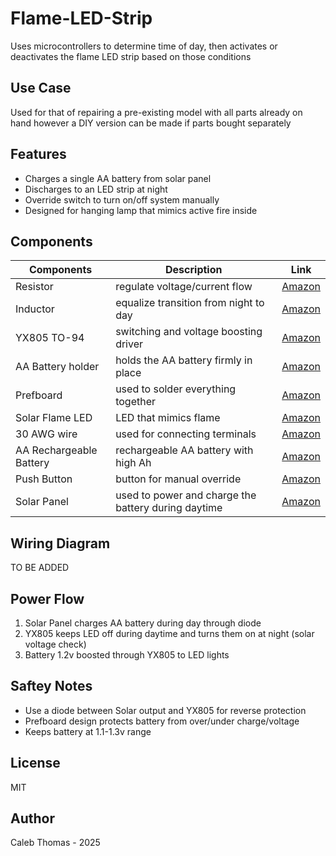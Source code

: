 # Flame-LED-Strip
Uses microcontrollers to determine time of day, then activates or deactivates the flame LED strip based on those conditions

## Use Case
Used for that of repairing a pre-existing model with all parts already on hand however a DIY version can be made if parts bought separately 

## Features
 - Charges a single AA battery from solar panel
 - Discharges to an LED strip at night
 - Override switch to turn on/off system manually
 - Designed for hanging lamp that mimics active fire inside

## Components
| Components | Description | Link |
|------------|-------------|------|
| Resistor | regulate voltage/current flow | [Amazon]() |
| Inductor | equalize transition from night to day | [Amazon](https://www.amazon.com/dp/B0CL4SC9KL?ref=ppx_yo2ov_dt_b_fed_asin_title&th=1) |
| YX805 TO-94 | switching and voltage boosting driver | [Amazon](https://www.amazon.com/dp/B07DNV323B?ref=ppx_yo2ov_dt_b_fed_asin_title) |
| AA Battery holder | holds the AA battery firmly in place | [Amazon](https://www.amazon.com/dp/B07BXX62JF?ref=ppx_yo2ov_dt_b_fed_asin_title) |
| Prefboard | used to solder everything together | [Amazon](https://www.amazon.com/dp/B072Z7Y19F?ref=ppx_yo2ov_dt_b_fed_asin_title)
| Solar Flame LED | LED that mimics flame | [Amazon](https://www.amazon.com/LiebeWH-Electrical-Supplies-Material-Homemade/dp/B0BQMJBM9B/ref=sr_1_1?crid=XVY7KAILPPOQ&dib=eyJ2IjoiMSJ9.JaTmC_HEjecCoufytHc90FKjJ8NtIXdDoSy9mjFobWZVJUpRK0RIuXbFpkSHJKe0fkj970FgTuDeD9HqiRqfJw._Wah7clzG6JG5gYejPpuASxDk3xXOy58NWWI_JV8Gac&dib_tag=se&keywords=LiebeWH+solar+flame+light+circuit+board+12&qid=1756832004&sprefix=liebewh+solar+flame+light+circuit+board+12%2Caps%2C79&sr=8-1)
| 30 AWG wire | used for connecting terminals | [Amazon](https://www.amazon.com/BNTECHGO-Silicone-Flexible-Strands-Stranded/dp/B01M7ZBW2X/ref=sr_1_1_sspa?crid=3G417XH51Z81P&dib=eyJ2IjoiMSJ9.lAwUU03dt_z1S5KuWxvQy-WObzwA_uklDrVOkJmDlkolxLtwGWvQ1U8uG95TC0OyhTFw5AToJKo7seHnHwQtQiygxUDHQPQrIHM4JTKTPcY7yIg811bc06JtJKrL3GaOUuVcir_7ut8Qzc0LDFPe4D1dWn2xzyZSbXqai-q73MacEEYkIZS7OEXBRgO64J88naeuOGgad4CowdFvyHMwb88X2-0Z-O-eeIOC_a204pizbamfl2Yb_WhhgVOXk_2l-Qnp2o39j_fZuvv-PUVqmXj4KCANKuYAjQs3hidqcHk.41M5Ke4_IStPqe7EsvdwIMAXOwfs9pjCN8fN2Ld8FEQ&dib_tag=se&keywords=30+awg+wire&qid=1756832074&sprefix=30awg+wir%2Caps%2C116&sr=8-1-spons&sp_csd=d2lkZ2V0TmFtZT1zcF9hdGY&psc=1) |
| AA Rechargeable Battery | rechargeable AA battery with high Ah | [Amazon](https://www.amazon.com/EBL-Rechargeable-Batteries-2800mAh-Ready2Charge/dp/B00DNPT1AO/ref=sr_1_3_sspa?crid=3ANOJXQCL4T1N&dib=eyJ2IjoiMSJ9.IeQVFU_AFAfuPKxus30K8-Dmf8yakVeu-2t7XfLaSqbSPHaugoXD4-5ODh3A2RPdgeVlIMJ6IZG3LQk2cSpke_eyk8g7GFrSRrAd__JsjRxtDgQB9M0Ws5F5cRndSvExEsELH3NKxBFIkaw0SyHic3m5BfBT7tTXhjW4fE49GYjAZrsccv9yyQrqGojPaM7xhZql1sMi8Z6CSs50Evbq33gnhZbPSUhomRJ-LJ_T6WUrGquZaU5K1qAsCjSkbLaU2poWL9ULL_AmE1H7oE3YY6WnLHWL4WHayS4GQhodxFY.x49KVJP6Yp8cd6abF9xjyuDSjes4kiM2vG9F96_J6Bo&dib_tag=se&keywords=aa+rechargeable+batteries&qid=1756832137&sprefix=aa+recharge%2Caps%2C126&sr=8-3-spons&sp_csd=d2lkZ2V0TmFtZT1zcF9hdGY&psc=1) |
| Push Button | button for manual override | [Amazon](https://www.amazon.com/Momentary-Tactile-Through-Breadboard-Friendly/dp/B07WF76VHT/ref=sr_1_7?crid=2ZUETI6SB1MMA&dib=eyJ2IjoiMSJ9.mDkrzwa0Dp8mcNoVe2UCIud6iwiB-GkbUxtcMr2pkY2mkMzqoBHpKNSN7mM5ZefEancYF0aDhF6S6RpukjHKK3cUQ19ogTn2wlIuu9HuyjZkB1ecj63No-SjiVYdHMvaFGqWoXE_nptUvOC71zjMWvpnGvpYllrbHa1IRgY0Ay783O4AgbrOKuAMhBvV1Vze3IAMLVNPT2Ts48KpB0SinxdVfdWXSKM_3OwZByCAwtlHWJey88PTAyDZBI1T5jN5tanhXiI0VOUjegVo6LT3zTeThfVoox7LbZINtUkEwnE.yIYboRq85oRv3UQsOronmOg6k48jnm8rV9CN_0ljj20&dib_tag=se&keywords=small+button&qid=1756832164&sprefix=small+button%2Caps%2C125&sr=8-7) |
| Solar Panel | used to power and charge the battery during daytime | [Amazon](https://www.amazon.com/Replacement-Waterproof-Lantern-Lanterns-Openings/dp/B0DHWSFKY7/ref=sr_1_11?crid=2JUXV6ZH8SVFM&dib=eyJ2IjoiMSJ9.Vaz6F3jjhG6Py_ZCl4IzFUaYm4JZGLIIuIW6zDADXn6LZqsnIIZfV5k4o_aFQ-TWA0cUlJrsFCW4mqB3m9fp2nNpU5mHp6KCX-zx3u4cwngmhW7Fwi4CbdO1FUOvusDonYrxQ04tvSf4yQu1jm7TDvhJ6pmXWyeCnqSpkf8deFFhcNY5nrW9g_TyQVaECYoB9Aq1yxD2o4RvljepQNpTh0UA9ja7F3ZomQaKClpMatk.GrqyxpOcCb7ZesjJQBl1EM9ygpF7Yc0smUM30qVXXDk&dib_tag=se&keywords=round%2Bsolar%2Bpanel&qid=1756832204&sprefix=round%2Bsolar%2Bpanel%2Caps%2C120&sr=8-11&th=1) |

## Wiring Diagram
TO BE ADDED

## Power Flow
1. Solar Panel charges AA battery during day through diode
2. YX805 keeps LED off during daytime and turns them on at night (solar voltage check)
3. Battery 1.2v boosted through YX805 to LED lights

## Saftey Notes
 - Use a diode between Solar output and YX805 for reverse protection
 - Prefboard design protects battery from over/under charge/voltage
 - Keeps battery at 1.1-1.3v range

## License
MIT

## Author
Caleb Thomas - 2025
